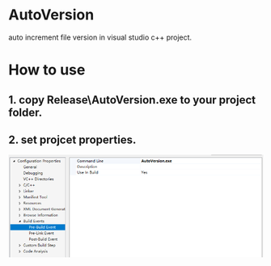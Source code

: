 # AutoVersion
auto increment file version   in visual studio c++ project.

# How to use
## 1. copy Release\AutoVersion.exe to your project folder.
## 2. set projcet properties.
![](https://github.com/ZhanLang/resource/blob/master/img/autoversion.jpg)
